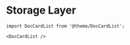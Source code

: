 # Storage Layer

```mdx-code-block
import DocCardList from '@theme/DocCardList';

<DocCardList />
```